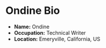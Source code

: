# Ondine Bio

- **Name:** Ondine
- **Occupation:** Technical Writer
- **Location:** Emeryville, California, US
